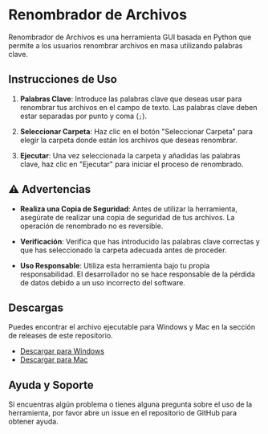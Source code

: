 # Renombrador de Archivos

Renombrador de Archivos es una herramienta GUI basada en Python que permite a los usuarios renombrar archivos en masa utilizando palabras clave.

## Instrucciones de Uso

1. **Palabras Clave**: Introduce las palabras clave que deseas usar para renombrar tus archivos en el campo de texto. Las palabras clave deben estar separadas por punto y coma (`;`).

2. **Seleccionar Carpeta**: Haz clic en el botón "Seleccionar Carpeta" para elegir la carpeta donde están los archivos que deseas renombrar.

3. **Ejecutar**: Una vez seleccionada la carpeta y añadidas las palabras clave, haz clic en "Ejecutar" para iniciar el proceso de renombrado.

## ⚠️ Advertencias

- **Realiza una Copia de Seguridad**: Antes de utilizar la herramienta, asegúrate de realizar una copia de seguridad de tus archivos. La operación de renombrado no es reversible.

- **Verificación**: Verifica que has introducido las palabras clave correctas y que has seleccionado la carpeta adecuada antes de proceder.

- **Uso Responsable**: Utiliza esta herramienta bajo tu propia responsabilidad. El desarrollador no se hace responsable de la pérdida de datos debido a un uso incorrecto del software.

## Descargas

Puedes encontrar el archivo ejecutable para Windows y Mac en la sección de releases de este repositorio.

- [Descargar para Windows](https://github.com/MarioMMJ/renombrador_archivos/releases/latest)
- [Descargar para Mac](https://github.com/MarioMMJ/renombrador_archivos/releases/latest)



## Ayuda y Soporte

Si encuentras algún problema o tienes alguna pregunta sobre el uso de la herramienta, por favor abre un issue en el repositorio de GitHub para obtener ayuda.
